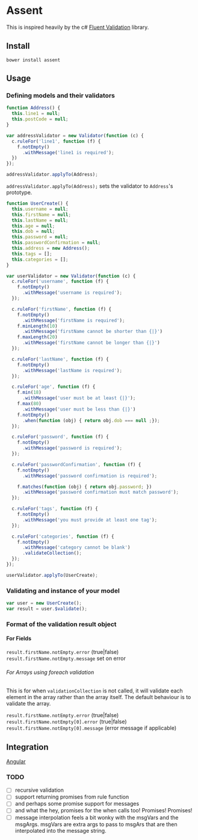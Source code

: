 # Assent

This is inspired heavily by the c# [Fluent Validation](https://github.com/JeremySkinner/FluentValidation) library.

## Install

`bower install assent`

## Usage

### Defining models and their validators

``` js
function Address() {
  this.line1 = null;
  this.postCode = null;
}

var addressValidator = new Validator(function (c) {
  c.ruleFor('line1', function (f) {
    f.notEmpty()
      .withMessage('line1 is required');
  })
});

addressValidator.applyTo(Address);
```

`addressValidator.applyTo(Address);` sets the validator to `Address`'s prototype.

``` js
function UserCreate() {
  this.username = null;
  this.firstName = null;
  this.lastName = null;
  this.age = null;
  this.dob = null;
  this.password = null;
  this.passwordConfirmation = null;
  this.address = new Address();
  this.tags = [];
  this.categories = [];
}

var userValidator = new Validator(function (c) {
  c.ruleFor('username', function (f) {
    f.notEmpty()
      .withMessage('username is required');
  });

  c.ruleFor('firstName', function (f) {
    f.notEmpty()
      .withMessage('firstName is required');
    f.minLength(10)
      .withMessage('firstName cannot be shorter than {|}')
    f.maxLength(20)
      .withMessage('firstName cannot be longer than {|}')
  });

  c.ruleFor('lastName', function (f) {
    f.notEmpty()
      .withMessage('lastName is required');
  });

  c.ruleFor('age', function (f) {
    f.min(18)
      .withMessage('user must be at least {|}');
    f.max(80)
      .withMessage('user must be less than {|}')
    f.notEmpty()
      .when(function (obj) { return obj.dob === null ;});
  });

  c.ruleFor('password', function (f) {
    f.notEmpty()
      .withMessage('password is required');
  });

  c.ruleFor('passwordConfirmation', function (f) {
    f.notEmpty()
      .withMessage('password confirmation is required');

    f.matches(function (obj) { return obj.password; })
      .withMessage('password confirmation must match password');
  });

  c.ruleFor('tags', function (f) {
    f.notEmpty()
      .withMessage('you must provide at least one tag');
  });

  c.ruleFor('categories', function (f) {
    f.notEmpty()
      .withMessage('category cannot be blank')
      .validateCollection();
  });
});

userValidator.applyTo(UserCreate);
```

### Validating and instance of your model

``` js
var user = new UserCreate();
var result = user.$validate();
```

### Format of the validation result object

#### For Fields

`result.firstName.notEmpty.error` (true|false)
`result.firstName.notEmpty.message` set on error

###### For Arrays using foreach validation

This is for when `validationCollection` is not called, it will validate each element in the array rather than the array itself. The default behaviour is to validate the array.

`result.firstName.notEmpty.error` (true|false)
`result.firstName.notEmpty[0].error` (true|false)
`result.firstName.notEmpty[0].message` (error message if applicable)

## Integration

[Angular](https://github.com/worldspawn/angular-assent)

### TODO
- [ ] recursive validation
- [ ] support returning promises from rule function
- [ ] and perhaps some promise support for messages
- [ ] and what the hey, promises for the when calls too! Promises! Promises!
- [ ] message interpolation feels a bit wonky with the msgVars and the msgArgs. msgVars are extra args to pass to msgArs that are then interpolated into the message string.
